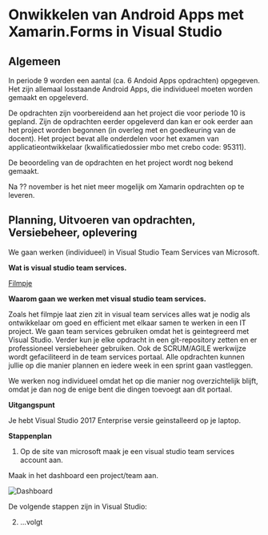 # Onwikkelen van Android Apps met Xamarin.Forms in Visual Studio

## Algemeen

In periode 9 worden een aantal (ca. 6 Andoid Apps opdrachten) opgegeven. Het zijn allemaal losstaande Android Apps, die individueel moeten worden gemaakt en opgeleverd.

De opdrachten zijn voorbereidend aan het project die voor periode 10 is gepland. Zijn de opdrachten eerder opgeleverd dan kan er ook eerder aan het project worden begonnen (in overleg met en goedkeuring van de docent). Het project bevat alle onderdelen voor het examen van applicatieontwikkelaar (kwalificatiedossier mbo met crebo code: 95311).

De beoordeling van de opdrachten en het project wordt nog bekend gemaakt.

Na ?? november is het niet meer mogelijk om Xamarin opdrachten op te leveren.

## Planning, Uitvoeren van opdrachten, Versiebeheer, oplevering

We gaan werken (individueel) in Visual Studio Team Services van Microsoft.

__Wat is visual studio team services.__

[Filmpje](https://www.visualstudio.com/team-services/)

__Waarom gaan we werken met visual studio team services.__

Zoals het filmpje laat zien zit in visual team services alles wat je nodig als ontwikkelaar om goed en efficient met elkaar samen te werken in een IT project.
We gaan team services gebruiken omdat het is geintegreerd met Visual Studio.
Verder kun je elke opdracht in een git-repository zetten en er professioneel versiebeheer gebruiken.
Ook de SCRUM/AGILE werkwijze wordt gefaciliteerd in de team services portaal. Alle opdrachten kunnen jullie op die manier plannen en iedere week in een sprint gaan vastleggen.

 We werken nog individueel omdat het op die manier nog overzichtelijk blijft, omdat je dan nog de enige bent die dingen toevoegt aan dit portaal.
 
__Uitgangspunt__

Je hebt Visual Studio 2017 Enterprise versie geinstalleerd op je laptop.

__Stappenplan__

1. Op de site van microsoft maak je een visual studio team services account aan.

Maak in het dashboard een project/team aan.

![Dashboard](https://github.com/ictacademiekw1c/opdrachten-repository/blob/master/xamarin/images/dashboardmts.png?raw=true)


De volgende stappen zijn in Visual Studio:

2. ...volgt 

